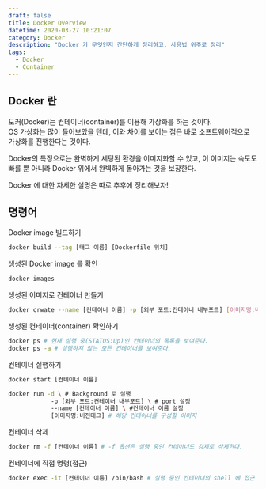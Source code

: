 ```yaml
---
draft: false
title: Docker Overview
datetime: 2020-03-27 10:21:07
category: Docker
description: "Docker 가 무엇인지 간단하게 정리하고, 사용법 위주로 정리"
tags:
  - Docker
  - Container
---
```


## Docker 란

도커(Docker)는 컨테이너(container)를 이용해 가상화를 하는 것이다.  
OS 가상화는 많이 들어보았을 텐데, 이와 차이를 보이는 점은 바로 소프트웨어적으로 가상화를 진행한다는 것이다.  

Docker의 특징으로는 완벽하게 세팅된 환경을 이미지화할 수 있고, 이 이미지는 속도도 빠를 뿐 아니라 Docker 위에서 완벽하게 돌아가는 것을 보장한다.  

Docker 에 대한 자세한 설명은 따로 추후에 정리해보자!

## 명령어

Docker image 빌드하기  

```sh
docker build --tag [태그 이름] [Dockerfile 위치]
```

생성된 Docker image 를 확인

```sh
docker images
```

생성된 이미지로 컨테이너 만들기  


```sh
docker crwate --name [컨테이너 이름] -p [외부 포트:컨테이너 내부포트] [이미지명:버전태그]
```

생성된 컨테이너(container) 확인하기

```sh
docker ps # 현재 실행 중(STATUS:Up)인 컨테이너의 목록을 보여준다.
docker ps -a # 실행하지 않는 모든 컨테이너를 보여준다.
```  

컨테이너 실행하기

```sh
docker start [컨테이너 이름]

docker run -d \ # Background 로 실행
            -p [외부 포트:컨테이너 내부포트] \ # port 설정
            --name [컨테이너 이름] \ #컨테이너 이름 설정
            [이미지명:버전태그] # 해당 컨테이너를 구성할 이미지
```  

컨테이너 삭제  

```sh
docker rm -f [컨테이너 이름] # -f 옵션은 실행 중인 컨테이너도 강제로 삭제한다.
```  

컨테이너에 직접 명령(접근)

```sh
docker exec -it [컨테이너 이름] /bin/bash # 실행 중인 컨테이너의 shell 에 접근
```